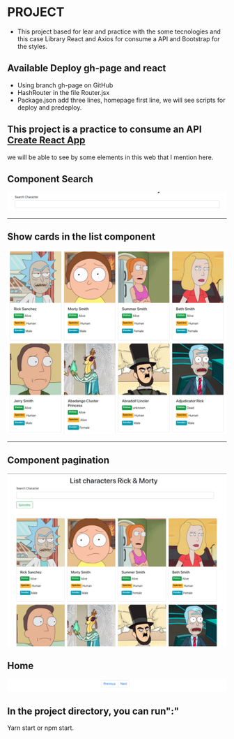 # PROJECT

- This project based for lear and practice with the some tecnologies and this case Library React and Axios for consume a API and Bootstrap for the styles.

## Available Deploy gh-page and react

- Using branch gh-page on GitHub
- HashRouter in the file Router.jsx
- Package.json add three lines, homepage first line, we will see scripts for deploy and predeploy.

## This project is a practice to consume an API [Create React App](https://rickandmortyapi.com/documentation/)

we will be able to see by some elements in this web that I mention here.

## Component Search

![Search](https://github.com/TeresaC21/api-react-rm/blob/master/src/img/Search.png)
***

## Show cards in the list component

![Card](https://github.com/TeresaC21/api-react-rm/blob/master/src/img/cards.png)
***

## Component pagination

![Pagination](https://github.com/TeresaC21/api-react-rm/blob/master/src/img/home-list.png)

## Home

![Home List](https://github.com/TeresaC21/api-react-rm/blob/master/src/img/pagination.png)

## In the project directory, you can run":"

Yarn start or npm start.
